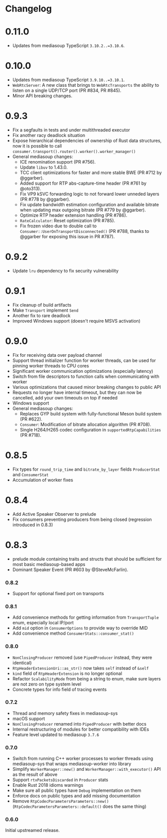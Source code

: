 # Changelog

# 0.11.0

* Updates from mediasoup TypeScript `3.10.2..=3.10.6`.

# 0.10.0

* Updates from mediasoup TypeScript `3.9.10..=3.10.1`.
* `WebRtcServer`: A new class that brings to `WebRtcTransports` the ability to listen on a single UDP/TCP port (PR #834, PR #845).
* Minor API breaking changes.

# 0.9.3

* Fix a segfaults in tests and under multithreaded executor
* Fix another racy deadlock situation
* Expose hierarchical dependencies of ownership of Rust data structures, now it is possible to call `consumer.transport().router().worker().worker_manager()`
* General mediasoup changes:
  * ICE renomination support (PR #756).
  * Update `libuv` to 1.43.0.
  * TCC client optimizations for faster and more stable BWE (PR #712 by @ggarber).
  * Added support for RTP abs-capture-time header (PR #761 by @oto313).
  * Fix VP9 kSVC forwarding logic to not forward lower unneded layers (PR #778 by @ggarber).
  * Fix update bandwidth estimation configuration and available bitrate when updating max outgoing bitrate (PR #779 by @ggarber).
  * Optimize RTP header extension handling (PR #786).
  * `RateCalculator`: Reset optimization (PR #785).
  * Fix frozen video due to double call to `Consumer::UserOnTransportDisconnected()` (PR #788, thanks to @ggarber for exposing this issue in PR #787).

# 0.9.2

* Update `lru` dependency to fix security vulnerability

# 0.9.1

* Fix cleanup of build artifacts
* Make `Transport` implement `Send`
* Another fix to rare deadlock
* Improved Windows support (doesn't require MSVS activation)

# 0.9.0

* Fix for receiving data over payload channel
* Support thread initializer function for worker threads, can be used for pinning worker threads to CPU cores
* Significant worker communication optimizations (especially latency)
* Switch from file descriptors to function calls when communicating with worker
* Various optimizations that caused minor breaking changes to public API
* Requests no longer have internal timeout, but they can now be cancelled, add your own timeouts on top if needed
* Windows support
* General mediasoup changes:
  * Replaces GYP build system with fully-functional Meson build system (PR #622).
  * `Consumer`: Modification of bitrate allocation algorithm (PR #708).
  * Single H264/H265 codec configuration in `supportedRtpCapabilities` (PR #718).

# 0.8.5

* Fix types for `round_trip_time` and `bitrate_by_layer` fields `ProducerStat` and `ConsumerStat`
* Accumulation of worker fixes

# 0.8.4

* Add Active Speaker Observer to prelude
* Fix consumers preventing producers from being closed (regression introduced in 0.8.3)

# 0.8.3

* prelude module containing traits and structs that should be sufficient for most basic mediasoup-based apps
* Dominant Speaker Event (PR #603 by @SteveMcFarlin).

### 0.8.2

* Support for optional fixed port on transports

### 0.8.1

* Add convenience methods for getting information from `TransportTuple` enum, especially local IP/port
* Add `mid` option in `ConsumerOptions` to provide way to override MID
* Add convenience method `ConsumerStats::consumer_stat()`

### 0.8.0

* `NonClosingProducer` removed (use `PipedProducer` instead, they were identical)
* `RtpHeaderExtensionUri::as_str()` now takes `self` instead of `&self`
* `kind` field of `RtpHeaderExtension` is no longer optional
* Refactor `ScalabilityMode` from being a string to enum, make sure layers are not zero on type system level
* Concrete types for info field of tracing events

### 0.7.2

* Thread and memory safety fixes in mediasoup-sys
* macOS support
* `NonClosingProducer` renamed into `PipedProducer` with better docs
* Internal restructuring of modules for better compatibility with IDEs
* Feature level updated to mediasoup `3.7.6`

### 0.7.0

* Switch from running C++ worker processes to worker threads using mediasoup-sys that wraps mediasoup-worker into library
* Simplify `WorkerManager::new()` and `WorkerManager::with_executor()` API as the result of above
* Support `rtxPacketsDiscarded` in `Producer` stats
* Enable Rust 2018 idioms warnings
* Make sure all public types have `Debug` implementation on them
* Enforce docs on public types and add missing documentation
* Remove `RtpCodecParametersParameters::new()` (`RtpCodecParametersParameters::default()` does the same thing)

### 0.6.0

Initial upstreamed release.
